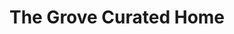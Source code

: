 ---
title: "The Grove Curated Home"
url: /newnan/the-grove-curated-home/
shop: interior decoration
---